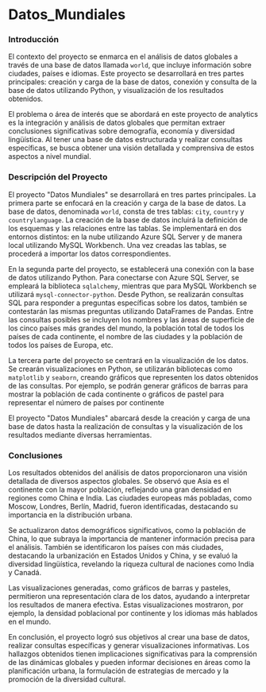 # Datos_Mundiales

### Introducción
 El contexto del proyecto se enmarca en el análisis de datos globales a través de una base de datos llamada `world`, que incluye información sobre ciudades, países e idiomas. Este proyecto se desarrollará en tres partes principales: creación y carga de la base de datos, conexión y consulta de la base de datos utilizando Python, y visualización de los resultados obtenidos.

El problema o área de interés que se abordará en este proyecto de analytics es la integración y análisis de datos globales que permitan extraer conclusiones significativas sobre demografía, economía y diversidad lingüística. 
Al tener una base de datos estructurada y realizar consultas específicas, se busca obtener una visión detallada y comprensiva de estos aspectos a nivel mundial.

### Descripción del Proyecto

El proyecto "Datos Mundiales" se desarrollará en tres partes principales. La primera parte se enfocará en la creación y carga de la base de datos. La base de datos, denominada `world`, consta de tres tablas: `city`, `country` y `countrylanguage`. La creación de la base de datos incluirá la definición de los esquemas y las relaciones entre las tablas. Se implementará en dos entornos distintos: en la nube utilizando Azure SQL Server y de manera local utilizando MySQL Workbench. Una vez creadas las tablas, se procederá a importar los datos correspondientes.

En la segunda parte del proyecto, se establecerá una conexión con la base de datos utilizando Python. Para conectarse con Azure SQL Server, se empleará la biblioteca `sqlalchemy`, mientras que para MySQL Workbench se utilizará `mysql-connector-python`. Desde Python, se realizarán consultas SQL para responder a preguntas específicas sobre los datos, también se contestarán las mismas preguntas utilizando DataFrames de Pandas. Entre las consultas posibles se incluyen los nombres y las áreas de superficie de los cinco países más grandes del mundo, la población total de todos los países de cada continente, el nombre de las ciudades y la población de todos los países de Europa, etc.

La tercera parte del proyecto se centrará en la visualización de los datos. Se crearán visualizaciones en Python, se utilizarán bibliotecas como `matplotlib` y `seaborn`, creando gráficos que representen los datos obtenidos de las consultas. Por ejemplo, se podrán generar gráficos de barras para mostrar la población de cada continente o gráficos de pastel para representar el número de países por continente 

El proyecto "Datos Mundiales" abarcará desde la creación y carga de una base de datos hasta la realización de consultas y la visualización de los resultados mediante diversas herramientas.



### Conclusiones

Los resultados obtenidos del análisis de datos proporcionaron una visión detallada de diversos aspectos globales. Se observó que Asia es el continente con la mayor población, reflejando una gran densidad en regiones como China e India. Las ciudades europeas más pobladas, como Moscow, Londres, Berlín, Madrid, fueron identificadas, destacando su importancia en la distribución urbana.

Se actualizaron datos demográficos significativos, como la población de China, lo que subraya la importancia de mantener información precisa para el análisis. También se identificaron los países con más ciudades, destacando la urbanización en Estados Unidos y China, y se evaluó la diversidad lingüística, revelando la riqueza cultural de naciones como India y Canadá.

Las visualizaciones generadas, como gráficos de barras y pasteles, permitieron una representación clara de los datos, ayudando a interpretar los resultados de manera efectiva. Estas visualizaciones mostraron, por ejemplo, la densidad poblacional por continente y los idiomas más hablados en el mundo.

En conclusión, el proyecto logró sus objetivos al crear una base de datos, realizar consultas específicas y generar visualizaciones informativas. Los hallazgos obtenidos tienen implicaciones significativas para la comprensión de las dinámicas globales y pueden informar decisiones en áreas como la planificación urbana, la formulación de estrategias de mercado y la promoción de la diversidad cultural.

